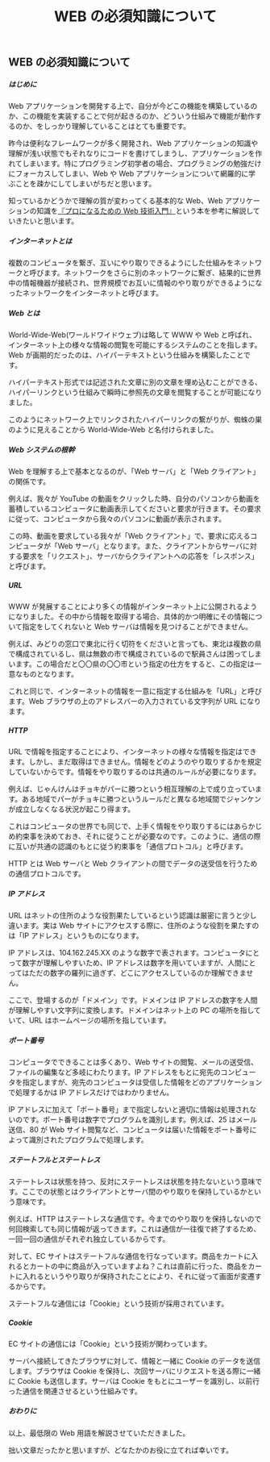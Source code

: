 ﻿---
title: WEB の必須知識について
---

## WEB の必須知識について

##### **はじめに**

Web アプリケーションを開発する上で、自分が今どこの機能を構築しているのか、この機能を実装することで何が起きるのか、どういう仕組みで機能が動作するのか、をしっかり理解していることはとても重要です。

昨今は便利なフレームワークが多く開発され、Web アプリケーションの知識や理解が浅い状態でもそれなりにコードを書けてしまうし、アプリケーションを作れてしまいます。特にプログラミング初学者の場合、プログラミングの勉強だけにフォーカスしてしまい、Web や Web アプリケーションについて網羅的に学ぶことを疎かにしてしまいがちだと思います。

知っているかどうかで理解の質が変わってくる基本的な Web、Web アプリケーションの知識を[『プロになるための Web 技術入門』](https://gihyo.jp/book/2010/978-4-7741-4235-7)という本を参考に解説していきたいと思います。

##### **インターネットとは**

複数のコンピュータを繋ぎ、互いにやり取りできるようにした仕組みをネットワークと呼びます。ネットワークをさらに別のネットワークに繋ぎ、結果的に世界中の情報機器が接続され、世界規模でお互いに情報のやり取りができるようになったネットワークをインターネットと呼びます。

##### **Web とは**

World-Wide-Web(ワールドワイドウェブ)は略して WWW や Web と呼ばれ、インターネット上の様々な情報の閲覧を可能にするシステムのことを指します。Web が画期的だったのは、ハイパーテキストという仕組みを構築したことです。

ハイパーテキスト形式では記述された文章に別の文章を埋め込むことができる、ハイパーリンクという仕組みで瞬時に参照先の文章を閲覧することが可能になりました。

このようにネットワーク上でリンクされたハイパーリンクの繋がりが、蜘蛛の巣のように見えることから World-Wide-Web と名付けられました。

##### **Web システムの根幹**

Web を理解する上で基本となるのが、「Web サーバ」と「Web クライアント」の関係です。

例えば、我々が YouTube の動画をクリックした時、自分のパソコンから動画を蓄積しているコンピュータに動画表示してくださいと要求が行きます。その要求に従って、コンピュータから我々のパソコンに動画が表示されます。

この時、動画を要求している我々が「Web クライアント」で、要求に応えるコンピュータが「Web サーバ」となります。また、クライアントからサーバに対する要求を「リクエスト」、サーバからクライアントへの応答を「レスポンス」と呼びます。

##### **URL**

WWW が発展することにより多くの情報がインターネット上に公開されるようになりました。その中から情報を取得する場合、具体的かつ明確にその情報について指定をしてくれないと Web サーバは情報を見つけることができません。

例えば、みどりの窓口で東北に行く切符をくださいと言っても、東北は複数の県で構成されているし、県は無数の市で構成されているので駅員さんは困ってしまいます。この場合だと〇〇県の〇〇市という指定の仕方をすると、この指定は一意なものとなります。

これと同じで、インターネットの情報を一意に指定する仕組みを「URL」と呼びます。Web ブラウザの上のアドレスバーの入力されている文字列が URL になります。

##### **HTTP**

URL で情報を指定することにより、インターネットの様々な情報を指定はできます。しかし、まだ取得はできません。情報をどのようのやり取りするかを規定していないからです。情報をやり取りするのは共通のルールが必要になります。

例えば、じゃんけんはチョキがパーに勝つという相互理解の上で成り立っています。ある地域でパーがチョキに勝つというルールだと異なる地域間でジャンケンが成立しなくなる状況が起こり得ます。

これはコンピュータの世界でも同じで、上手く情報をやり取りするにはあらかじめ約束事を決めておき、それに従うことが必要なのです。このように、通信の際に互いが共通の認識のもとに従う約束事を「通信プロトコル」と呼びます。

HTTP とは Web サーバと Web クライアントの間でデータの送受信を行うための通信プロトコルです。

##### **IP アドレス**

URL はネットの住所のような役割果たしているという認識は厳密に言うと少し違います。実は Web サイトにアクセスする際に、住所のような役割を果たすのは「IP アドレス」というものになります。

IP アドレスは、104.162.245.XX のような数字で表されます。コンピュータにとって数字が理解しやすいため、IP アドレスは数字を用いていますが、人間にとってはただの数字の羅列に過ぎず、どこにアクセスしているのか理解できません。

ここで、登場するのが「ドメイン」です。ドメインは IP アドレスの数字を人間が理解しやすい文字列に変換します。ドメインはネット上の PC の場所を指していて、URL はホームページの場所を指しています。

##### **ポート番号**

コンピュータでできることは多くあり、Web サイトの閲覧、メールの送受信、ファイルの編集など多岐にわたります。IP アドレスをもとに宛先のコンピュータを指定しますが、宛先のコンピュータは受信した情報をどのアプリケーションで処理するかは IP アドレスだけではわかりません。

IP アドレスに加えて「ポート番号」まで指定しないと適切に情報は処理されないのです。ポート番号は数字でプログラムを識別します。例えば、25 はメール送信、80 が Web サイト閲覧など、コンピュータは届いた情報をポート番号によって識別されたプログラムで処理します。

##### **ステートフルとステートレス**

ステートレスは状態を持つ、反対にステートレスは状態を持たないという意味です。ここでの状態とはクライアントとサーバ間のやり取りを保持しているかという意味です。

例えば、HTTP はステートレスな通信です。今までのやり取りを保持しないので何回検索しても同じ情報が返ってきます。これは通信が一往復で終了するため、一回一回の通信がそれぞれ独立しているからです。

対して、EC サイトはステートフルな通信を行なっています。商品をカートに入れるとカートの中に商品が入っていますよね？これは直前に行った、商品をカートに入れるというやり取りが保持されたことにより、それに従って画面が変遷するからです。

ステートフルな通信には「Cookie」という技術が採用されています。

##### **Cookie**

EC サイトの通信には「Cookie」という技術が関わっています。

サーバへ接続してきたブラウザに対して、情報と一緒に Cookie のデータを送信します。ブラウザは Cookie を保持し、次回サーバにリクエストを送る際に一緒に Cookie も送信します。サーバは Cookie をもとにユーザーを識別し、以前行った通信を関連させるという仕組みです。

##### **おわりに**

以上、最低限の Web 用語を解説させていただきました。

拙い文章だったかと思いますが、どなたかのお役に立てれば幸いです。
